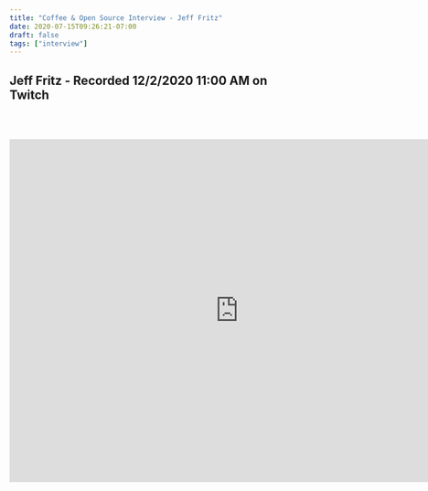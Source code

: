 ```yaml
---
title: "Coffee & Open Source Interview - Jeff Fritz"
date: 2020-07-15T09:26:21-07:00
draft: false
tags: ["interview"]
---
```


## Jeff Fritz - Recorded <span class="formatdate">12/2/2020 11:00 AM</span> on Twitch

<br /><br />

<center>
<iframe width="800" height="600" src="https://www.youtube.com/embed/Ho9gpudxQg0" frameborder="0" allow="accelerometer; autoplay; clipboard-write; encrypted-media; gyroscope; picture-in-picture" allowfullscreen></iframe>
</center>
